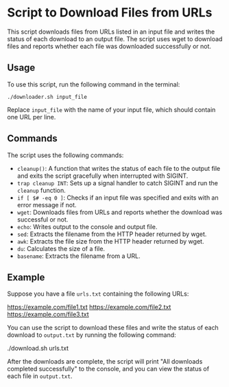 # Script to Download Files from URLs

This script downloads files from URLs listed in an input file and writes the status of each download to an output file. The script uses wget to download files and reports whether each file was downloaded successfully or not.

## Usage

To use this script, run the following command in the terminal:
```
./downloader.sh input_file
```

Replace `input_file` with the name of your input file, which should contain one URL per line.
## Commands

The script uses the following commands:

- `cleanup()`: A function that writes the status of each file to the output file and exits the script gracefully when interrupted with SIGINT.
- `trap cleanup INT`: Sets up a signal handler to catch SIGINT and run the `cleanup` function.
- `if [ $# -eq 0 ]`: Checks if an input file was specified and exits with an error message if not.
- `wget`: Downloads files from URLs and reports whether the download was successful or not.
- `echo`: Writes output to the console and output file.
- `sed`: Extracts the filename from the HTTP header returned by wget.
- `awk`: Extracts the file size from the HTTP header returned by wget.
- `du`: Calculates the size of a file.
- `basename`: Extracts the filename from a URL.

## Example

Suppose you have a file `urls.txt` containing the following URLs:

https://example.com/file1.txt
https://example.com/file2.txt
https://example.com/file3.txt


You can use the script to download these files and write the status of each download to `output.txt` by running the following command:

./download.sh urls.txt

After the downloads are complete, the script will print "All downloads completed successfully" to the console, and you can view the status of each file in `output.txt`.

